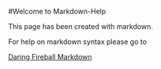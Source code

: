 #Welcome to Markdown-Help

This page has been created with markdown.

For help on markdown syntax please go to

[Daring Fireball Markdown](http://daringfireball.net/projects/markdown/syntax#link)